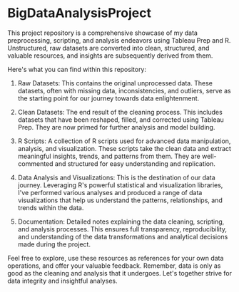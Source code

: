 # BigDataAnalysisProject

This project repository is a comprehensive showcase of my data preprocessing, scripting, and analysis endeavors using Tableau Prep and R. Unstructured, raw datasets are converted into clean, structured, and valuable resources, and insights are subsequently derived from them.

Here's what you can find within this repository:

1. Raw Datasets: This contains the original unprocessed data. These datasets, often with missing data, inconsistencies, and outliers, serve as the starting point for our journey towards data enlightenment.

2. Clean Datasets: The end result of the cleaning process. This includes datasets that have been reshaped, filled, and corrected using Tableau Prep. They are now primed for further analysis and model building.

3. R Scripts: A collection of R scripts used for advanced data manipulation, analysis, and visualization. These scripts take the clean data and extract meaningful insights, trends, and patterns from them. They are well-commented and structured for easy understanding and replication.

4. Data Analysis and Visualizations: This is the destination of our data journey. Leveraging R's powerful statistical and visualization libraries, I've performed various analyses and produced a range of data visualizations that help us understand the patterns, relationships, and trends within the data.

5. Documentation: Detailed notes explaining the data cleaning, scripting, and analysis processes. This ensures full transparency, reproducibility, and understanding of the data transformations and analytical decisions made during the project.

Feel free to explore, use these resources as references for your own data operations, and offer your valuable feedback. Remember, data is only as good as the cleaning and analysis that it undergoes. Let's together strive for data integrity and insightful analyses.
